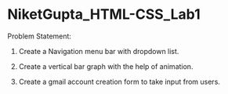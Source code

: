 # NiketGupta_HTML-CSS_Lab1
Problem Statement:

1. Create a Navigation menu bar with dropdown list.

2. Create a vertical bar graph with the help of animation.
 
3. Create a gmail account creation form to take input from users.
